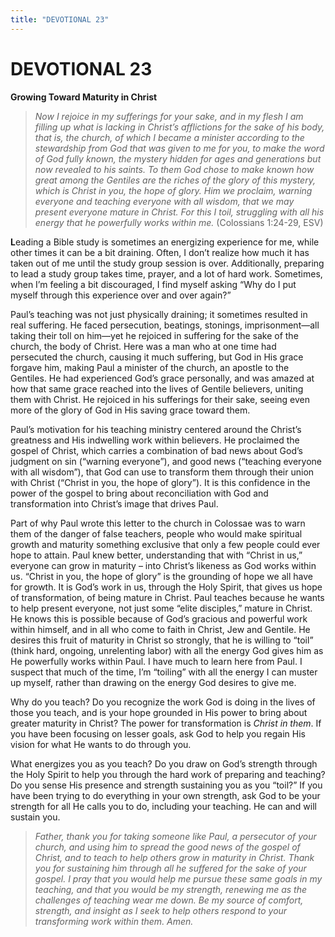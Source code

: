 ```yaml
---
title: "DEVOTIONAL 23"
---
```

# DEVOTIONAL 23

**Growing Toward Maturity in Christ**

> *Now I rejoice in my sufferings for your sake, and in my flesh I am
> filling up what is lacking in Christ’s afflictions for the sake of his
> body, that is, the church, of which I became a minister according to
> the stewardship from God that was given to me for you, to make the
> word of God fully known, the mystery hidden for ages and generations
> but now revealed to his saints. To them God chose to make known how
> great among the Gentiles are the riches of the glory of this mystery,
> which is Christ in you, the hope of glory. Him we proclaim, warning
> everyone and teaching everyone with all wisdom, that we may present
> everyone mature in Christ. For this I toil, struggling with all his
> energy that he powerfully works within me.* (Colossians 1:24-29, ESV)

**L**eading a Bible study is sometimes an energizing experience for me,
while other times it can be a bit draining. Often, I don’t realize how
much it has taken out of me until the study group session is over.
Additionally, preparing to lead a study group takes time, prayer, and a
lot of hard work. Sometimes, when I’m feeling a bit discouraged, I find
myself asking “Why do I put myself through this experience over and over
again?”

Paul’s teaching was not just physically draining; it sometimes resulted
in real suffering. He faced persecution, beatings, stonings,
imprisonment—all taking their toll on him—yet he rejoiced in suffering
for the sake of the church, the body of Christ. Here was a man who at
one time had persecuted the church, causing it much suffering, but God
in His grace forgave him, making Paul a minister of the church, an
apostle to the Gentiles. He had experienced God’s grace personally, and
was amazed at how that same grace reached into the lives of Gentile
believers, uniting them with Christ. He rejoiced in his sufferings for
their sake, seeing even more of the glory of God in His saving grace
toward them.

Paul’s motivation for his teaching ministry centered around the Christ’s
greatness and His indwelling work within believers. He proclaimed the
gospel of Christ, which carries a combination of bad news about God’s
judgment on sin (“warning everyone”), and good news (“teaching everyone
with all wisdom”), that God can use to transform them through their
union with Christ (“Christ in you, the hope of glory”). It is this
confidence in the power of the gospel to bring about reconciliation with
God and transformation into Christ’s image that drives Paul.

Part of why Paul wrote this letter to the church in Colossae was to warn
them of the danger of false teachers, people who would make spiritual
growth and maturity something exclusive that only a few people could
ever hope to attain. Paul knew better, understanding that with “Christ
in us,” everyone can grow in maturity – into Christ’s likeness as God
works within us. “Christ in you, the hope of glory” is the grounding of
hope we all have for growth. It is God’s work in us, through the Holy
Spirit, that gives us hope of transformation, of being mature in Christ.
Paul teaches because he wants to help present everyone, not just some
“elite disciples,” mature in Christ. He knows this is possible because
of God’s gracious and powerful work within himself, and in all who come
to faith in Christ, Jew and Gentile. He desires this fruit of maturity
in Christ so strongly, that he is willing to “toil” (think hard,
ongoing, unrelenting labor) with all the energy God gives him as He
powerfully works within Paul. I have much to learn here from Paul. I
suspect that much of the time, I’m “toiling” with all the energy I can
muster up myself, rather than drawing on the energy God desires to give
me.

Why do you teach? Do you recognize the work God is doing in the lives of
those you teach, and is your hope grounded in His power to bring about
greater maturity in Christ? The power for transformation is *Christ in
them*. If you have been focusing on lesser goals, ask God to help you
regain His vision for what He wants to do through you.

What energizes you as you teach? Do you draw on God’s strength through
the Holy Spirit to help you through the hard work of preparing and
teaching? Do you sense His presence and strength sustaining you as you
“toil?” If you have been trying to do everything in your own strength,
ask God to be your strength for all He calls you to do, including your
teaching. He can and will sustain you.

> *Father, thank you for taking someone like Paul, a persecutor of your
> church, and using him to spread the good news of the gospel of Christ,
> and to teach to help others grow in maturity in Christ. Thank you for
> sustaining him through all he suffered for the sake of your gospel. I
> pray that you would help me pursue these same goals in my teaching,
> and that you would be my strength, renewing me as the challenges of
> teaching wear me down. Be my source of comfort, strength, and insight
> as I seek to help others respond to your transforming work within
> them. Amen.*
